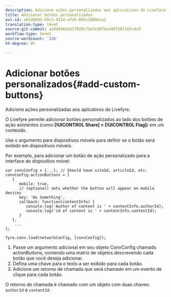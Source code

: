 ```yaml
---
description: Adicione ações personalizadas aos aplicativos do Livefyre.
title: Adicionar botões personalizados
exl-id: a62d8605-59c2-4214-af26-805c1989aca1
translation-type: tm+mt
source-git-commit: a2449482e617939cfda7e367da34875bf187c4c9
workflow-type: tm+mt
source-wordcount: '126'
ht-degree: 0%

---
```


# Adicionar botões personalizados{#add-custom-buttons}

Adicione ações personalizadas aos aplicativos do Livefyre.

O Livefyre permite adicionar botões personalizados ao lado dos botões de ação existentes (como **[!UICONTROL Share]** e **[!UICONTROL Flag]**) em um conteúdo.

Use o argumento para dispositivos móveis para definir se o botão será exibido em dispositivos móveis.

Por exemplo, para adicionar um botão de ação personalizado para a interface do dispositivo móvel:

```
var convConfig = {...}; // Should have siteId, articleId, etc. 
convConfig.actionButtons = [ 
   { 
      mobile: true,  
      // (optional) sets whether the button will appear on mobile devices 
      key: 'Do Something', 
      callback: function(contentInfo) { 
         console.log('Author of content is ' + contentInfo.authorId); 
         console.log('id of content is ' + contentInfo.contentId); 
      } 
   }, 
    ... 
]; 
  
fyre.conv.load(networkConfig, [convConfig]);
```

1. Passe um argumento adicional em seu objeto ConvConfig chamado actionButtons, contendo uma matriz de objetos descrevendo cada botão que você deseja adicionar.
1. Defina uma chave para o texto a ser exibido para cada botão.
1. Adicione um retorno de chamada que será chamado em um evento de clique para cada botão.

O retorno de chamada é chamado com um objeto com duas chaves: `authorId` e `contentId`.
